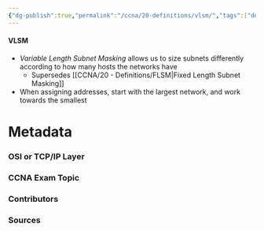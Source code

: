 ```yaml
---
{"dg-publish":true,"permalink":"/ccna/20-definitions/vlsm/","tags":["defs_ccna"],"created":"2023-11-04T12:45:23.000-07:00","updated":"2023-11-07T16:11:01.000-08:00"}
---
```


#### VLSM
- *Variable Length Subnet Masking* allows us to size subnets differently according to how many hosts the networks have
	- Supersedes [[CCNA/20 - Definitions/FLSM\|Fixed Length Subnet Masking]]
- When assigning addresses, start with the largest network, and work towards the smallest


# Metadata
### OSI or TCP/IP Layer

### CCNA Exam Topic

### Contributors

### Sources
